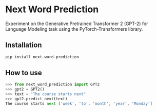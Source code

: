 # Next Word Prediction
Experiment on the Generative Pretrained Transformer 2 (GPT-2) for Language Modeling task using the PyTorch-Transformers library.

## Installation
```bash
pip install next-word-prediction
```

## How to use
```python
>>> from next_word_prediction import GPT2
>>> gpt2 = GPT2()
>>> text = "The course starts next"
>>> gpt2.predict_next(text)
The course starts next ['week', 'to', 'month', 'year', 'Monday']
```

